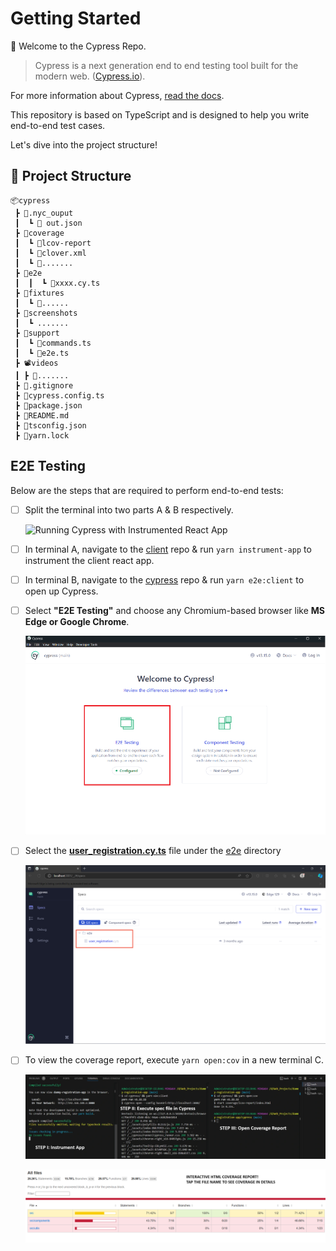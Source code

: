 # Getting Started

👋 Welcome to the Cypress Repo.

> Cypress is a next generation end to end testing tool built for the modern web. ([Cypress.io](https://docs.cypress.io/guides/overview/why-cypress#What-you-ll-learn)).

For more information about Cypress, [read the docs](https://docs.cypress.io/guides/).

This repository is based on TypeScript and is designed to help you write end-to-end test cases.

Let's dive into the project structure!

## 📂 Project Structure

```
📦cypress
 ┣ 📂.nyc_ouput
 ┃  ┗ 📜 out.json
 ┣ 📂coverage
 ┃  ┗ 📂lcov-report
 ┃  ┗ 📜clover.xml
 ┃  ┗ 📜.......
 ┣ 📂e2e
 ┃  ┃  ┗ 📜xxxx.cy.ts
 ┣ 📂fixtures
 ┃  ┗ 📜......
 ┣ 📸screenshots
 ┃  ┗ .......
 ┣ 📂support
 ┃  ┗ 📜commands.ts
 ┃  ┗ 📜e2e.ts
 ┣ 📽️videos
 ┃ ┣ 📜.......
 ┣ 📜.gitignore
 ┣ 📜cypress.config.ts
 ┣ 📜package.json
 ┣ 📜README.md
 ┣ 📜tsconfig.json
 ┣ 📜yarn.lock
```

## E2E Testing

Below are the steps that are required to perform end-to-end tests:

- [ ] Split the terminal into two parts A & B respectively.

    ![Running Cypress with Instrumented React App](content/running-cypress-with-instrumented-app.png)

- [ ] In terminal A, navigate to the [client](../client/) repo & run `yarn instrument-app` to instrument the client react app.

- [ ] In terminal B, navigate to the [cypress](../cypress/) repo & run `yarn e2e:client` to open up Cypress.

- [ ] Select **"E2E Testing"** and choose any Chromium-based browser like **MS Edge or Google Chrome**.

    ![E2E Configuration Selection](content/e2e-test-configuration-selection.webp)

- [ ] Select the **[user_registration.cy.ts](e2e/user_registration.cy.ts)** file under the [e2e](e2e/) directory

    ![User Registration Spec File Selection](content/e2e-spec-selection.webp)

- [ ] To view the coverage report, execute `yarn open:cov` in a new terminal C.

    ![Steps to produce coverage report](content/coverage-report-steps.webp)

    ![Coverage Report](content/interactive-coverage-report.webp)
